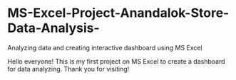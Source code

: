 # MS-Excel-Project-Anandalok-Store-Data-Analysis-
Analyzing data and creating interactive dashboard using MS Excel 

Hello everyone! This is my first project on MS Excel to create a dashboard for data analyzing. Thank you for visiting! 
